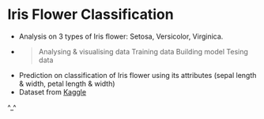 # Iris Flower Classification 

- Analysis on 3 types of Iris flower: Setosa, Versicolor, Virginica.
- > Analysing & visualising data
  > Training data
  > Building model
  > Tesing data
- Prediction on classification of Iris flower using its attributes
  (sepal length & width, petal length & width)
- Dataset from [Kaggle](https://www.kaggle.com/datasets/arshid/iris-flower-dataset)

^_^
